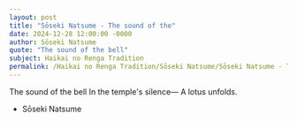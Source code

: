 ```yaml
---
layout: post
title: "Sōseki Natsume - The sound of the"
date: 2024-12-28 12:00:00 -0000
author: Sōseki Natsume
quote: "The sound of the bell"
subject: Haikai no Renga Tradition
permalink: /Haikai no Renga Tradition/Sōseki Natsume/Sōseki Natsume - The sound of the
---
```


The sound of the bell
In the temple's silence—
A lotus unfolds.

- Sōseki Natsume
